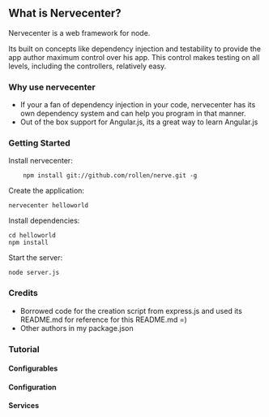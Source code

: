 What is Nervecenter?
------------

Nervecenter is a web framework for node.

Its built on concepts like dependency injection and testability to provide the app author maximum control over his app. This control makes testing on all levels, including the controllers, relatively easy. 


### Why use nervecenter
* If your a fan of dependency injection in your code, nervecenter has its own dependency system and can help you program in that manner. 
* Out of the box support for Angular.js, its a great way to learn Angular.js

### Getting Started

Install nervecenter:

		npm install git://github.com/rollen/nerve.git -g

Create the application:

    nervecenter helloworld

Install dependencies:

    cd helloworld
    npm install

Start the server:

    node server.js

### Credits
* Borrowed code for the creation script from express.js and used its README.md for reference for this README.md =)
* Other authors in my package.json

### Tutorial
#### Configurables
#### Configuration
#### Services
